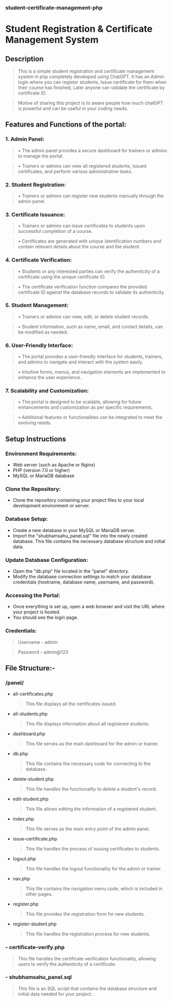 ### student-certificate-management-php

# Student Registration &amp; Certificate Management System

## Description
>This is a simple student registration and certificate management system in php completely developed using ChatGPT. It has an Admin login where you can register students, Issue certificate for them when their course has finished, Later anyone can validate the certificate by certificate ID.

>  Motive of sharing this project is to aware people how much chatGPT is powerful and can be useful in your coding needs.

## Features and Functions of the portal:

### 1.	Admin Panel:
> •	The admin panel provides a secure dashboard for trainers or admins to manage the portal.

>	•	Trainers or admins can view all registered students, issued certificates, and perform various administrative tasks.

### 2.	Student Registration:
>	•	Trainers or admins can register new students manually through the admin panel.
	
### 3.	Certificate Issuance:	
>	•	Trainers or admins can issue certificates to students upon successful completion of a course.

>	•	Certificates are generated with unique identification numbers and contain relevant details about the course and the student.
	
### 4.	Certificate Verification:
>	•	Students or any interested parties can verify the authenticity of a certificate using the unique certificate ID.

>	•	The certificate verification function compares the provided certificate ID against the database records to validate its authenticity.

### 5.	Student Management:
>	•	Trainers or admins can view, edit, or delete student records.

>	•	Student information, such as name, email, and contact details, can be modified as needed.
	
### 6.	User-Friendly Interface:	
>	•	The portal provides a user-friendly interface for students, trainers, and admins to navigate and interact with the system easily.

>	•	Intuitive forms, menus, and navigation elements are implemented to enhance the user experience.
	
### 7.	Scalability and Customization:	
>	•	The portal is designed to be scalable, allowing for future enhancements and customization as per specific requirements.

>	•	Additional features or functionalities can be integrated to meet the evolving needs.

## Setup Instructions

### Environment Requirements:
  - Web server (such as Apache or Nginx)
  - PHP (version 7.0 or higher)
  - MySQL or MariaDB database
  
### Clone the Repository:
  - Clone the repository containing your project files to your local development environment or server.

### Database Setup:
  - Create a new database in your MySQL or MariaDB server.
  - Import the "shubhamsahu_panel.sql" file into the newly created database. This file contains the necessary database structure and initial data.

### Update Database Configuration:
  - Open the "db.php" file located in the "panel" directory.
  - Modify the database connection settings to match your database credentials (hostname, database name, username, and password).

### Accessing the Portal:
  - Once everything is set up, open a web browser and visit the URL where your project is hosted.
  - You should see the login page.
      
### Credentials:
  > Username - admin

  > Password - admin@123

## File Structure:-

### /panel/
  - all-certificates.php
    > This file displays all the certificates issued.
  - all-students.php 
    > This file displays information about all registered students.
  - dashboard.php  
    > This file serves as the main dashboard for the admin or trainer.
  - db.php 
    > This file contains the necessary code for connecting to the database.
  - delete-student.php 
    > This file handles the functionality to delete a student's record.
  - edit-student.php 
    > This file allows editing the information of a registered student.
  - index.php 
    > This file serves as the main entry point of the admin panel.
  - issue-certificate.php 
    > This file handles the process of issuing certificates to students.
  - logout.php 
    > This file handles the logout functionality for the admin or trainer.
  - nav.php 
    > This file contains the navigation menu code, which is included in other pages.
  - register.php 
    > This file provides the registration form for new students.
  - register-student.php 
    > This file handles the registration process for new students.
### - certificate-verify.php
> This file handles the certificate verification functionality, allowing users to verify the authenticity of a certificate.
### - shubhamsahu_panel.sql
> This file is an SQL script that contains the database structure and initial data needed for your project.
